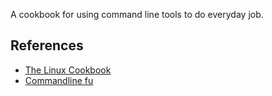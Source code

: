 A cookbook for using command line tools to do everyday job.

## References
* [The Linux Cookbook](http://dsl.org/cookbook/cookbook_toc.html)
* [Commandline fu](http://www.commandlinefu.com/)

